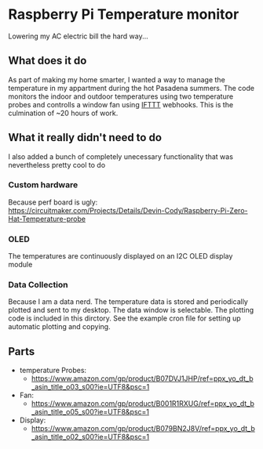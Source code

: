 # Raspberry Pi Temperature monitor

Lowering my AC electric bill the hard way...

## What does it do

As part of making my home smarter, I wanted a way to manage the temperature in my appartment during the hot Pasadena summers. The code monitors the indoor and outdoor temperatures using two temperature probes and controlls a window fan using [IFTTT](ifttt.com) webhooks. This is the culmination of ~20 hours of work.

## What it really didn't need to do

I also added a bunch of completely unecessary functionality that was nevertheless pretty cool to do

### Custom hardware
Because perf board is ugly:
https://circuitmaker.com/Projects/Details/Devin-Cody/Raspberry-Pi-Zero-Hat-Temperature-probe

### OLED
The temperatures are continuously displayed on an I2C OLED display module

### Data Collection

Because I am a data nerd. The temperature data is stored and periodically plotted and sent to my desktop. The data window is selectable. The plotting code is included in this dirctory. See the example cron file for setting up automatic plotting and copying.



## Parts
* temperature Probes:
  - https://www.amazon.com/gp/product/B07DVJ1JHP/ref=ppx_yo_dt_b_asin_title_o03_s00?ie=UTF8&psc=1
* Fan:
  - https://www.amazon.com/gp/product/B001R1RXUG/ref=ppx_yo_dt_b_asin_title_o05_s00?ie=UTF8&psc=1
* Display:
  - https://www.amazon.com/gp/product/B079BN2J8V/ref=ppx_yo_dt_b_asin_title_o02_s00?ie=UTF8&psc=1
